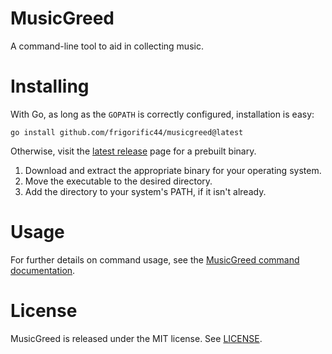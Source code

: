 # MusicGreed
A command-line tool to aid in collecting music.

# Installing
With Go, as long as the `GOPATH` is correctly configured, installation is easy:

```
go install github.com/frigorific44/musicgreed@latest
```

Otherwise, visit the [latest release](https://github.com/frigorific44/musicgreed/releases/latest) page for a prebuilt binary.
1. Download and extract the appropriate binary for your operating system.
2. Move the executable to the desired directory.
3. Add the directory to your system's PATH, if it isn't already.

# Usage
For further details on command usage, see the [MusicGreed command documentation](docs/musicgreed.md).

# License
MusicGreed is released under the MIT license. See [LICENSE](LICENSE).
